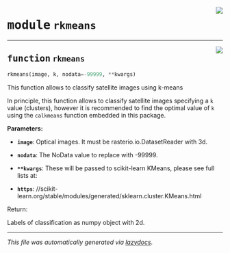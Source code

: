 <!-- markdownlint-disable -->

<a href="..\scikeo\rkmeans.py#L0"><img align="right" style="float:right;" src="https://img.shields.io/badge/-source-cccccc?style=flat-square"></a>

# <kbd>module</kbd> `rkmeans`





---

<a href="..\scikeo\rkmeans.py#L6"><img align="right" style="float:right;" src="https://img.shields.io/badge/-source-cccccc?style=flat-square"></a>

## <kbd>function</kbd> `rkmeans`

```python
rkmeans(image, k, nodata=-99999, **kwargs)
```

This function allows to classify satellite images using k-means 

In principle, this function allows to classify satellite images specifying a ```k``` value (clusters), however it is recommended to find the optimal value of ```k``` using the ```calkmeans``` function embedded in this package.  



**Parameters:**
  


 - <b>`image`</b>:  Optical images. It must be rasterio.io.DatasetReader with 3d. 


 - <b>`nodata`</b>:  The NoData value to replace with -99999.  


 - <b>`**kwargs`</b>:  These will be passed to scikit-learn KMeans, please see full lists at: 
 - <b>`https`</b>: //scikit-learn.org/stable/modules/generated/sklearn.cluster.KMeans.html 

Return: 

Labels of classification as numpy object with 2d. 




---

_This file was automatically generated via [lazydocs](https://github.com/ml-tooling/lazydocs)._
